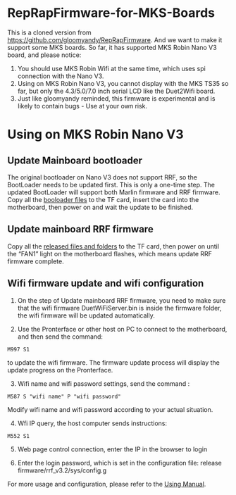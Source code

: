 # RepRapFirmware-for-MKS-Boards
This is a cloned version from https://github.com/gloomyandy/RepRapFirmware. And we want to make it support some MKS boards. 
So far, it has supported MKS Robin Nano V3 board, and please notice:
1. You should use MKS Robin Wifi at the same time, which uses spi connection with the Nano V3.
2. Using on MKS Robin Nano V3, you cannot display with the MKS TS35 so far, but only the 4.3/5.0/7.0 inch serial LCD like the Duet2Wifi board.
3. Just like gloomyandy reminded, this firmware is experimental and is likely to contain bugs - Use at your own risk.

# Using on MKS Robin Nano V3
## Update Mainboard bootloader
The original bootloader on Nano V3 does not support RRF, so the BootLoader needs to be updated first. This is only a one-time step. The updated BootLoader will support both Marlin firmware and RRF firmware.
Copy all the [booloader files](https://github.com/makerbase-mks/RepRapFirmware-for-MKS-Boards/tree/main/bootloader) to the TF card, insert the card into the motherboard, then power on and wait the update to be finished.

## Update mainboard RRF firmware
Copy all the [released files and folders](https://github.com/makerbase-mks/RepRapFirmware-for-MKS-Boards/tree/main/release%20firmware/rrf_v3.2) to the TF card, then power on until the “FAN1” light on the motherboard flashes, which means update RRF firmware complete.

## Wifi firmware update and wifi configuration
1. On the step of Update mainboard RRF firmware, you need to make sure that the wifi firmware DuetWiFiServer.bin is inside the firmware folder, the wifi firmware will be updated automatically.

2. Use the Pronterface or other host on PC to connect to the motherboard, and then send the command:
 
``` M997 S1 ```

to update the wifi firmware. The firmware update process will display the update progress on the Pronterface.

3. Wifi name and wifi password settings, send the command :

``` M587 S "wifi name" P "wifi password" ```

Modify wifi name and wifi password according to your actual situation.

4. Wfi IP query, the host computer sends instructions:

``` M552 S1 ```

5. Web page control connection, enter the IP in the browser to login

6. Enter the login password, which is set in the configuration file: release firmware/rrf_v3.2/sys/config.g

For more usage and configuration, please refer to the [Using Manual](https://github.com/makerbase-mks/RepRapFirmware-for-MKS-Boards/blob/main/MKS%20Robin%20nano%20V3%20use%20RRF%20firmware%20manual.pdf).

